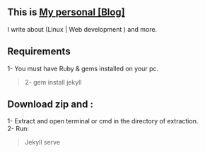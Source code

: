 ## This is [My personal [Blog]](http://moh117.github.io/)  
  
I write about (Linux | Web development ) and more.
  
## Requirements  
1- You must have Ruby & gems installed on your pc.  
> 2- gem install jekyll  
  
## Download zip and :  
1- Extract and open terminal or cmd in the directory of extraction.  
2- Run:  
> Jekyll serve  
